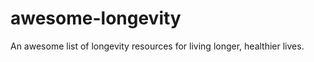 # awesome-longevity

An awesome list of longevity resources for living longer, healthier lives.    
